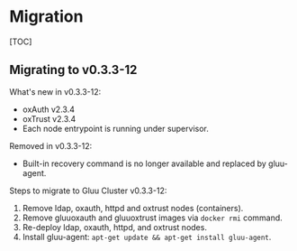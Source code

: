 # Migration

[TOC]

## Migrating to v0.3.3-12

What's new in v0.3.3-12:

*   oxAuth v2.3.4
*   oxTrust v2.3.4
*   Each node entrypoint is running under supervisor.

Removed in v0.3.3-12:

*   Built-in recovery command is no longer available and replaced by gluu-agent.

Steps to migrate to Gluu Cluster v0.3.3-12:

1.  Remove ldap, oxauth, httpd and oxtrust nodes (containers).
2.  Remove gluuoxauth and gluuoxtrust images via `docker rmi` command.
3.  Re-deploy ldap, oxauth, httpd, and oxtrust nodes.
4.  Install gluu-agent: `apt-get update && apt-get install gluu-agent`.
